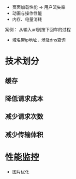 

- 页面加载性能   -> 用户流失率
- 动画与操作性能
- 内存、电量消耗


案例： 从输入url到按下回车的过程
- 域名带ip地址，涉及dns查询


# 技术划分

## 缓存

## 降低请求成本

## 减少请求次数

## 减少传输体积



# 性能监控



- 图片优化
